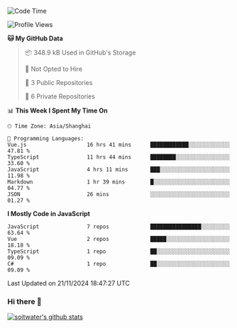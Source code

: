 <!--START_SECTION:waka-->
![Code Time](http://img.shields.io/badge/Code%20Time-4%2C278%20hrs%2014%20mins-blue)

![Profile Views](http://img.shields.io/badge/Profile%20Views-0-blue)

**🐱 My GitHub Data** 

> 📦 348.9 kB Used in GitHub's Storage 
 > 
> 🚫 Not Opted to Hire
 > 
> 📜 3 Public Repositories 
 > 
> 🔑 6 Private Repositories 
 > 
📊 **This Week I Spent My Time On** 

```text
🕑︎ Time Zone: Asia/Shanghai

💬 Programming Languages: 
Vue.js                   16 hrs 41 mins      ████████████░░░░░░░░░░░░░   47.81 % 
TypeScript               11 hrs 44 mins      ████████░░░░░░░░░░░░░░░░░   33.60 % 
JavaScript               4 hrs 11 mins       ███░░░░░░░░░░░░░░░░░░░░░░   11.98 % 
Markdown                 1 hr 39 mins        █░░░░░░░░░░░░░░░░░░░░░░░░   04.77 % 
JSON                     26 mins             ░░░░░░░░░░░░░░░░░░░░░░░░░   01.27 % 
```

**I Mostly Code in JavaScript** 

```text
JavaScript               7 repos             ████████████████░░░░░░░░░   63.64 % 
Vue                      2 repos             █████░░░░░░░░░░░░░░░░░░░░   18.18 % 
TypeScript               1 repo              ██░░░░░░░░░░░░░░░░░░░░░░░   09.09 % 
C#                       1 repo              ██░░░░░░░░░░░░░░░░░░░░░░░   09.09 % 
```




 Last Updated on 21/11/2024 18:47:27 UTC
<!--END_SECTION:waka-->

### Hi there 👋
[![soitwater's github stats](https://github-readme-stats.vercel.app/api?username=soitwater)](https://github.com/soitwater/github-readme-stats)
